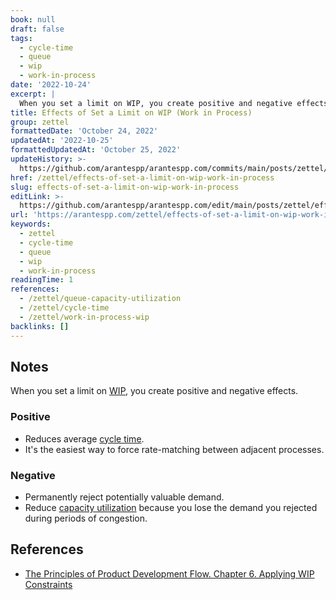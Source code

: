 ```yaml
---
book: null
draft: false
tags:
  - cycle-time
  - queue
  - wip
  - work-in-process
date: '2022-10-24'
excerpt: |
  When you set a limit on WIP, you create positive and negative effects.
title: Effects of Set a Limit on WIP (Work in Process)
group: zettel
formattedDate: 'October 24, 2022'
updatedAt: '2022-10-25'
formattedUpdatedAt: 'October 25, 2022'
updateHistory: >-
  https://github.com/arantespp/arantespp.com/commits/main/posts/zettel/effects-of-set-a-limit-on-wip-work-in-process.md
href: /zettel/effects-of-set-a-limit-on-wip-work-in-process
slug: effects-of-set-a-limit-on-wip-work-in-process
editLink: >-
  https://github.com/arantespp/arantespp.com/edit/main/posts/zettel/effects-of-set-a-limit-on-wip-work-in-process.md
url: 'https://arantespp.com/zettel/effects-of-set-a-limit-on-wip-work-in-process'
keywords:
  - zettel
  - cycle-time
  - queue
  - wip
  - work-in-process
readingTime: 1
references:
  - /zettel/queue-capacity-utilization
  - /zettel/cycle-time
  - /zettel/work-in-process-wip
backlinks: []
---
```


## Notes

When you set a limit on [WIP](/zettel/work-in-process-wip), you create positive and negative effects.

### Positive

- Reduces average [cycle time](/zettel/cycle-time).
- It's the easiest way to force rate-matching between adjacent processes.

### Negative

- Permanently reject potentially valuable demand.
- Reduce [capacity utilization](/zettel/queue-capacity-utilization) because you lose the demand you rejected during periods of congestion.

## References

- [The Principles of Product Development Flow. Chapter 6. Applying WIP Constraints](/books/the-principles-of-product-development-flow)
